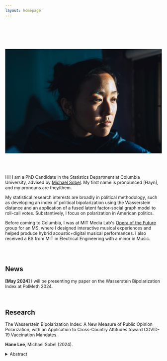 ```yaml
---
layout: homepage
---
```

 <br> <br> <br>  <br>  <br>
![prof_pic](prof_pic.jpg)  
<br><br> <br> 

Hi! I am a PhD Candidate in the Statistics Department at Columbia University, advised by [Michael Sobel](https://scholar.google.com/citations?user=cuKCFmcAAAAJ&hl=en). My first name is pronounced [Hayn], and my pronouns are they/them.

My statistical research interests are broadly in political methodology, such as developing an index of political bipolarization using the Wasserstein distance and an application of a fused latent factor-social graph model to roll-call votes. Substantively, I focus on polarization in American politics.

Before coming to Columbia, I was at MIT Media Lab's [Opera of the Future](https://www.media.mit.edu/groups/opera-of-the-future/overview/) group for an MS, where I designed interactive musical experiences and helped produce hybrid acoustic+digital musical performances. I also received a BS from MIT in Electrical Engineering with a minor in Music.

 <br>  <br>

## News

**[May 2024]** I will be presenting my paper on the Wasserstein Bipolarization Index at PolMeth 2024.
 <br> <br> <br>

## Research
The Wasserstein Bipolarization Index: A New Measure of Public Opinion Polarization, with an Application to Cross-Country Attitudes toward COVID-19 Vaccination Mandates.

**Hane Lee**, Michael Sobel (2024).
<details>
  <summary>Abstract</summary>
  Although the topic of opinion polarization receives much attention from the media, public opinion researchers and political scientists, the phenomenon itself has not been adequately characterized in either the lay or academic literature.  To study opinion polarization among the public, researchers compare the distributions of respondents to survey questions or track the distribution of responses to a question over time using ad-hoc methods and measures such as visual comparisons, variances, and bimodality coefficients. To remedy this situation, we build on the axiomatic approach in the economics literature on income bipolarization, specifying key properties a measure of bipolarization should satisfy: in particular, it should increase as the distribution spreads away from a center toward the poles and/or as clustering below or above this center increases.  We then show that measures of bipolarization used in public opinion research fail to satisfy one or more of these axioms. Next, we propose a p-Wasserstein polarization index that satisfies the axioms we set forth. Our index measures the dissimilarity between an observed distribution and a distribution with all the mass clustered on the lower and upper endpoints of the scale. We use our index to examine bipolarization in attitudes toward governmental COVID-19 vaccine mandates across 11 countries, finding the U.S and U.K are most polarized, China, France and India the least polarized, while the others (Brazil, Australia, Columbia, Canada, Italy, Spain) occupy an intermediate position.
</details>


<!-- {% include_relative _includes/publications.md %} -->

<!-- {% include_relative _includes/services.md %} -->

